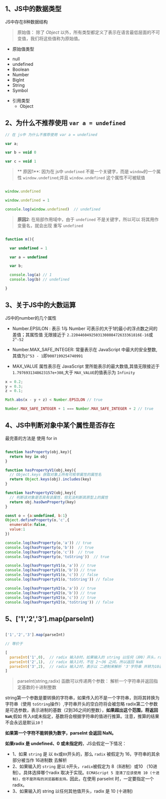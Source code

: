 ## 1、JS中的数据类型

JS中存在8种数据结构

> 原始值： 除了 *Object* 以外，所有类型都定义了表示在语言最低层面的不可变值，我们将这些值称为原始值。

 - 原始值类型
  + null
  + undefined
  + Boolean
  + Number
  + BigInt
  + String
  + Symbol

- 引用类型
  + Object

## 2、为什么不推荐使用 `var a = undefined`

```js
// 在 js中 为什么不推荐使用 var a = undefined

var a;

var b = void 0

var c = void 1


```

>  ** 原因1**: 因为在 js中 `undefined` 不是一个关键字，而是 `window`的一个属性 `window.undefined`;并且 `window.undefined` 这个属性不可被赋值

```js

window.undefined

window.undefined = 1

console.log(window.undefined)  // undefined

```

>  **原因2**: 在局部作用域中，由于  `undefined` 不是关键字，所以可以 将其用作 变量名，就会出现 重写 `undefined`

```js

function m(){

  var undefined = 1

  var a = undefined

  var b;

  console.log(a) // 1
  console.log(b) // undefined

}

```

## 3、关于JS中的大数运算

JS中的number的几个属性

- Number.EPSILON : 表示 1与 Number 可表示的大于1的最小的浮点数之间的差值；其属性值 无限接近于 `2.2204460492503130808472633361816E-16`或`2^-52`

- Number.MAX_SAFE_INTEGER: 常量表示在 JavaScript 中最大的安全整数,其值为`2^53 - 1`即`9007199254740991`

- MAX_VALUE 属性表示在 JavaScript 里所能表示的最大数值,其值无限接近于`1.7976931348623157e+308`,大于 `MAX_VALUE`的值表示为 `Infinity`




```js
x = 0.2;
y = 0.3;
z = 0.1;

Math.abs(x - y + z) < Number.EPSILON // true

Number.MAX_SAFE_INTEGER + 1 === Number.MAX_SAFE_INTEGER + 2 // true
```

## 4、JS中判断对象中某个属性是否存在

最完善的方法是 使用 for in

```js

function hasProperty(obj,key){
  return key in obj
}

function hasPropertyV1(obj,key){
  // Object.keys 获取对象上所有可枚举属性的属性名
  return Object.keys(obj).includes(key)
}

function hasPropertyV2(obj,key){
  // 判断该对象是否具有该属性，但无法判断其原型上的属性
  return obj.hasOwnProperty(key)
}

const o = {a:undefined, b:1}
Object.defineProperty(o,'c',{
  enumerable:false,
  value:1
})

console.log(hasProperty(o,'a')) // true
console.log(hasProperty(o,'b'))  // true
console.log(hasProperty(o,'c'))  // true
console.log(hasProperty(o,'toString'))  // true

console.log(hasPropertyV1(o,'a')) // true
console.log(hasPropertyV1(o,'b')) // true
console.log(hasPropertyV1(o,'c')) // false
console.log(hasPropertyV1(o,'toString')) // false

console.log(hasPropertyV2(o,'a')) // true
console.log(hasPropertyV2(o,'b')) // true
console.log(hasPropertyV2(o,'c')) // true
console.log(hasPropertyV2(o,'toString')) // false

```

## 5、['1','2','3'].map(parseInt)

```js

['1','2','3'].map(parseInt)

// 等价于

[
  parseInt('1',0),  // radix 输入0时，如果输入的 string 以任何（非0）开头，radix 是 10 (十进制) ,因此 1转换10进制还是1
  parseInt('2',1),  // radix 输入1时，不在 2～36 之间，所以返回 NaN
  parseInt('3',2),  // radix 输入2时，表示以 二进制来解析 '3'字符串 并转为10进制整数输出 ，但以2进制解析 '3'解析不了，因为二进制中 不可能出现3；所以也返回 NaN
]


```

> parseInt(string,radix) 函数可以传递两个参数： 解析一个字符串并返回指定基数的十进制整数

string第一个参数是要转换的字符串，如果传入的不是一个字符串，则将其转换为字符串（使用 `toString`操作）,字符串开头的空白符将会被忽略
radix第二个参数是可选参数，表示进制的基数（2到36之间的整数），**如果超出这个范围，将返回 `NaN`**;假如 传入`0`或未指定，基数将会根据字符串的值进行推算。注意，推算的结果不会永远是默认`10`！

**如果第一个字符不能转换为数字，parseInt 会返回 NaN。**

**如果radix 是 undefined、0 或未指定的**，JS会假定一下情况：

- 1、如果 `string` 是 以 `0x`或`0X`开头的，那么 `radix` 被假定为 16，字符串的其余部分被当作 16进制数 去解析
- 2、如果输入的 `string` 是以 `0`开头，`radix`被假定为 8（8进制）或10 （10进制）。具体选择哪个radix 取决于实现。`ECMAScript 5 澄清了应该使用 10 (十进制)，但不是所有的浏览器都支持。`因此，在使用 parseInt 时，一定要指定一个 radix。
- 3、如果输入的 string 以任何其他值开头，radix 是 10 (十进制)




 <Vssue title="Vssue Demo" />

